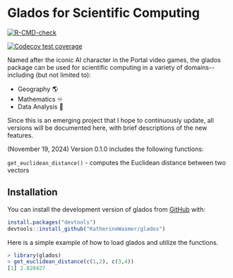 # Glados for Scientific Computing  

[![R-CMD-check](https://github.com/KatherineWasmer/glados/actions/workflows/R-CMD-check.yaml/badge.svg)](https://github.com/KatherineWasmer/glados/actions/workflows/R-CMD-check.yaml)

[![Codecov test coverage](https://codecov.io/gh/KatherineWasmer/glados/graph/badge.svg)](https://app.codecov.io/gh/KatherineWasmer/glados)

Named after the iconic AI character in the Portal video games, the glados package can be used for scientific computing in a variety of domains--including (but not limited to):

-   Geography 🌎
-   Mathematics ♾
-   Data Analysis 🔎

Since this is an emerging project that I hope to continuously update, all versions will be documented here, with brief descriptions of the new features. 

(November 19, 2024) Version 0.1.0 includes the following functions:

`get_euclidean_distance()` - computes the Euclidean distance between two vectors 

## Installation

You can install the development version of glados from [GitHub](https://github.com/) with:

``` r
install.packages("devtools") 
devtools::install_github("KatherineWasmer/glados")
```

Here is a simple example of how to load glados and utilize the functions. 

``` r
> library(glados)
> get_euclidean_distance(c(1,2), c(3,4))
[1] 2.828427
```
